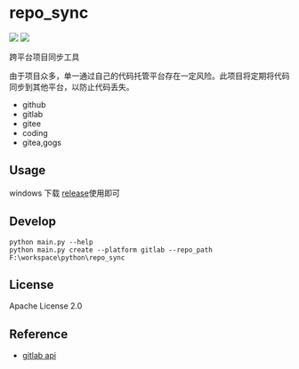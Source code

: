 # repo_sync
[![](https://img.shields.io/badge/version-1.3.0-brightgreen.svg)](https://git.yoqi.me/lyq/repo_sync)
[![](https://img.shields.io/badge/Python-3.11.5-brightgreen.svg)](https://git.yoqi.me/lyq/repo_sync)



跨平台项目同步工具

由于项目众多，单一通过自己的代码托管平台存在一定风险。此项目将定期将代码同步到其他平台，以防止代码丢失。

* github
* gitlab
* gitee
* coding
* gitea,gogs


## Usage

windows 下载 [release]()使用即可

## Develop

```
python main.py --help
python main.py create --platform gitlab --repo_path F:\workspace\python\repo_sync
```

## License

Apache License 2.0

## Reference

* [gitlab api](https://docs.gitlab.com/ee/api/)